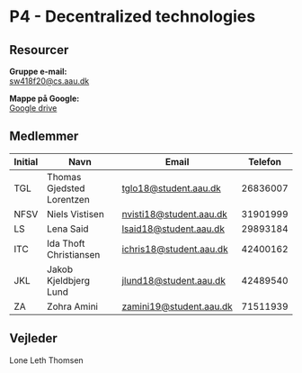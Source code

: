 # P4 - Decentralized technologies

## Resourcer

**Gruppe e-mail:**<br>
sw418f20@cs.aau.dk

**Mappe på Google:**<br>
[Google drive](https://drive.google.com/drive/folders/1-HIOyeOl25tUC56HXqpKgGgdqqzFzoX_?usp=sharing)

## Medlemmer

| Initial | Navn | Email | Telefon |
| ------------- | ------------- | ------------- | ------------- |
| TGL | Thomas Gjedsted Lorentzen | tglo18@student.aau.dk | 26836007 |
| NFSV | Niels Vistisen | nvisti18@student.aau.dk  | 31901999 |
| LS | Lena Said | lsaid18@student.aau.dk | 29893184 |
| ITC | Ida Thoft Christiansen | ichris18@student.aau.dk | 42400162 |
| JKL | Jakob Kjeldbjerg Lund | jlund18@student.aau.dk | 42489540 |
| ZA | Zohra Amini | zamini19@student.aau.dk | 71511939 |

## Vejleder
Lone Leth Thomsen
